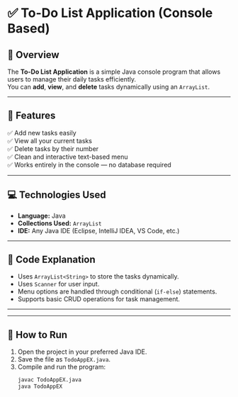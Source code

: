 # ✅ To-Do List Application (Console Based)

## 🧩 Overview
The **To-Do List Application** is a simple Java console program that allows users to manage their daily tasks efficiently.  
You can **add**, **view**, and **delete** tasks dynamically using an `ArrayList`.

---

## 🚀 Features
✅ Add new tasks easily  
✅ View all your current tasks  
✅ Delete tasks by their number  
✅ Clean and interactive text-based menu  
✅ Works entirely in the console — no database required  

---

## 💻 Technologies Used
- **Language:** Java  
- **Collections Used:** `ArrayList`  
- **IDE:** Any Java IDE (Eclipse, IntelliJ IDEA, VS Code, etc.)

---

## 📜 Code Explanation
- Uses `ArrayList<String>` to store the tasks dynamically.  
- Uses `Scanner` for user input.  
- Menu options are handled through conditional (`if-else`) statements.  
- Supports basic CRUD operations for task management.  

---

---

## 🏁 How to Run
1. Open the project in your preferred Java IDE.  
2. Save the file as `TodoAppEX.java`.  
3. Compile and run the program:
   ```bash
   javac TodoAppEX.java
   java TodoAppEX

